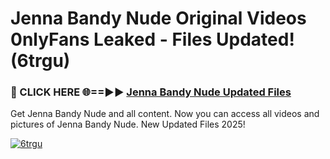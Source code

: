 # Jenna Bandy Nude Original Videos 0nlyFans Leaked - Files Updated! (6trgu)

<h3>🔴 CLICK HERE 🌐==►► <a href="https://tinyurl.com/yrmya6cz" rel="nofollow">Jenna Bandy Nude Updated Files</a></h3>

Get Jenna Bandy Nude and all content. Now you can access all videos and pictures of Jenna Bandy Nude. New Updated Files 2025!

[![6trgu](https://i.imgur.com/FMdXYCs.gif)](https://tinyurl.com/yrmya6cz)

